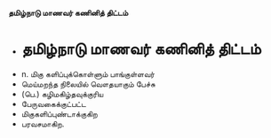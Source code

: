 **தமிழ்நாடு மாணவர் கணினித் திட்டம்**
- # தமிழ்நாடு மாணவர் கணினித் திட்டம்
- n. மிகு களிப்புக்கொள்ளும் பாங்குள்ளவர்
- மெய்மறந்த நிலையில் வௌதயாகும் பேச்சு
- (பெ.) கழிமகிழ்தவுக்குரிய
- பேருவகைக்குட்பட்ட
- மிகுகளிப்புண்டாக்குகிற
- பரவசமாகிற.

